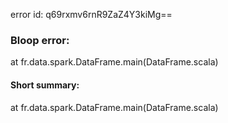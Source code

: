 error id: q69rxmv6rnR9ZaZ4Y3kiMg==
### Bloop error:

at fr.data.spark.DataFrame.main(DataFrame.scala)
#### Short summary: 

at fr.data.spark.DataFrame.main(DataFrame.scala)